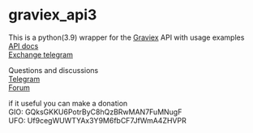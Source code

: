 # graviex_api3

This is a python(3.9) wrapper for the [Graviex](https://graviex.net/) API with usage examples   
[API docs](https://graviex.net/documents/api_v3)  
[Exchange telegram](https://t.me/ru_graviex)  

Questions and discussions  
[Telegram](https://t.me/bablofil_group)  
[Forum](https://forum.bablofil.ru/topic/1619-graviex-api/)  

if it useful you can make a donation  
GIO: GQksGKKU6PotrByC8hQzBRwMAN7FuMNugF  
UFO: Uf9cegWUWTYAx3Y9M6fbCF7JfWmA4ZHVPR  
